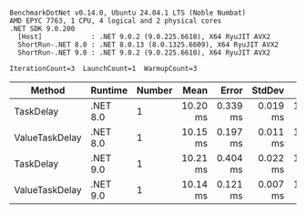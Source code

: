 ```

BenchmarkDotNet v0.14.0, Ubuntu 24.04.1 LTS (Noble Numbat)
AMD EPYC 7763, 1 CPU, 4 logical and 2 physical cores
.NET SDK 9.0.200
  [Host]            : .NET 9.0.2 (9.0.225.6610), X64 RyuJIT AVX2
  ShortRun-.NET 8.0 : .NET 8.0.13 (8.0.1325.6609), X64 RyuJIT AVX2
  ShortRun-.NET 9.0 : .NET 9.0.2 (9.0.225.6610), X64 RyuJIT AVX2

IterationCount=3  LaunchCount=1  WarmupCount=3  

```
| Method         | Runtime  | Number | Mean     | Error    | StdDev   | Min      | Max      | Allocated |
|--------------- |--------- |------- |---------:|---------:|---------:|---------:|---------:|----------:|
| TaskDelay      | .NET 8.0 | 1      | 10.20 ms | 0.339 ms | 0.019 ms | 10.18 ms | 10.22 ms |     352 B |
| ValueTaskDelay | .NET 8.0 | 1      | 10.15 ms | 0.197 ms | 0.011 ms | 10.14 ms | 10.16 ms |     128 B |
| TaskDelay      | .NET 9.0 | 1      | 10.21 ms | 0.404 ms | 0.022 ms | 10.19 ms | 10.23 ms |     352 B |
| ValueTaskDelay | .NET 9.0 | 1      | 10.14 ms | 0.121 ms | 0.007 ms | 10.13 ms | 10.14 ms |     128 B |
